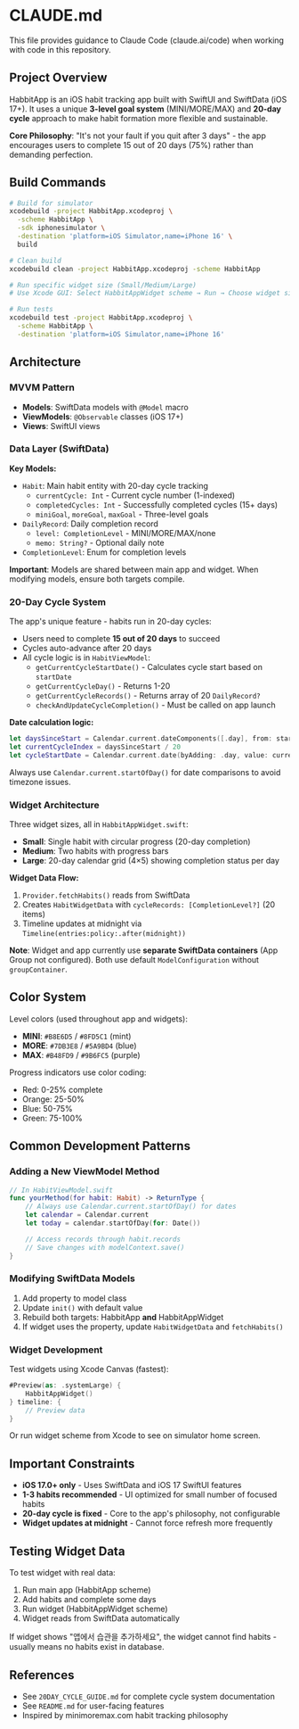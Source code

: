 # CLAUDE.md

This file provides guidance to Claude Code (claude.ai/code) when working with code in this repository.

## Project Overview

HabbitApp is an iOS habit tracking app built with SwiftUI and SwiftData (iOS 17+). It uses a unique **3-level goal system** (MINI/MORE/MAX) and **20-day cycle** approach to make habit formation more flexible and sustainable.

**Core Philosophy**: "It's not your fault if you quit after 3 days" - the app encourages users to complete 15 out of 20 days (75%) rather than demanding perfection.

## Build Commands

```bash
# Build for simulator
xcodebuild -project HabbitApp.xcodeproj \
  -scheme HabbitApp \
  -sdk iphonesimulator \
  -destination 'platform=iOS Simulator,name=iPhone 16' \
  build

# Clean build
xcodebuild clean -project HabbitApp.xcodeproj -scheme HabbitApp

# Run specific widget size (Small/Medium/Large)
# Use Xcode GUI: Select HabbitAppWidget scheme → Run → Choose widget size

# Run tests
xcodebuild test -project HabbitApp.xcodeproj \
  -scheme HabbitApp \
  -destination 'platform=iOS Simulator,name=iPhone 16'
```

## Architecture

### MVVM Pattern
- **Models**: SwiftData models with `@Model` macro
- **ViewModels**: `@Observable` classes (iOS 17+)
- **Views**: SwiftUI views

### Data Layer (SwiftData)

**Key Models:**
- `Habit`: Main habit entity with 20-day cycle tracking
  - `currentCycle: Int` - Current cycle number (1-indexed)
  - `completedCycles: Int` - Successfully completed cycles (15+ days)
  - `miniGoal`, `moreGoal`, `maxGoal` - Three-level goals
- `DailyRecord`: Daily completion record
  - `level: CompletionLevel` - MINI/MORE/MAX/none
  - `memo: String?` - Optional daily note
- `CompletionLevel`: Enum for completion levels

**Important**: Models are shared between main app and widget. When modifying models, ensure both targets compile.

### 20-Day Cycle System

The app's unique feature - habits run in 20-day cycles:
- Users need to complete **15 out of 20 days** to succeed
- Cycles auto-advance after 20 days
- All cycle logic is in `HabitViewModel`:
  - `getCurrentCycleStartDate()` - Calculates cycle start based on `startDate`
  - `getCurrentCycleDay()` - Returns 1-20
  - `getCurrentCycleRecords()` - Returns array of 20 `DailyRecord?`
  - `checkAndUpdateCycleCompletion()` - Must be called on app launch

**Date calculation logic:**
```swift
let daysSinceStart = Calendar.current.dateComponents([.day], from: startDate, to: Date()).day ?? 0
let currentCycleIndex = daysSinceStart / 20
let cycleStartDate = Calendar.current.date(byAdding: .day, value: currentCycleIndex * 20, to: startDate)
```

Always use `Calendar.current.startOfDay()` for date comparisons to avoid timezone issues.

### Widget Architecture

Three widget sizes, all in `HabbitAppWidget.swift`:
- **Small**: Single habit with circular progress (20-day completion)
- **Medium**: Two habits with progress bars
- **Large**: 20-day calendar grid (4×5) showing completion status per day

**Widget Data Flow:**
1. `Provider.fetchHabits()` reads from SwiftData
2. Creates `HabitWidgetData` with `cycleRecords: [CompletionLevel?]` (20 items)
3. Timeline updates at midnight via `Timeline(entries:policy:.after(midnight))`

**Note**: Widget and app currently use **separate SwiftData containers** (App Group not configured). Both use default `ModelConfiguration` without `groupContainer`.

## Color System

Level colors (used throughout app and widgets):
- **MINI**: `#B8E6D5` / `#8FD5C1` (mint)
- **MORE**: `#7DB3E8` / `#5A9BD4` (blue)
- **MAX**: `#B48FD9` / `#9B6FC5` (purple)

Progress indicators use color coding:
- Red: 0-25% complete
- Orange: 25-50%
- Blue: 50-75%
- Green: 75-100%

## Common Development Patterns

### Adding a New ViewModel Method

```swift
// In HabitViewModel.swift
func yourMethod(for habit: Habit) -> ReturnType {
    // Always use Calendar.current.startOfDay() for dates
    let calendar = Calendar.current
    let today = calendar.startOfDay(for: Date())

    // Access records through habit.records
    // Save changes with modelContext.save()
}
```

### Modifying SwiftData Models

1. Add property to model class
2. Update `init()` with default value
3. Rebuild both targets: HabbitApp **and** HabbitAppWidget
4. If widget uses the property, update `HabitWidgetData` and `fetchHabits()`

### Widget Development

Test widgets using Xcode Canvas (fastest):
```swift
#Preview(as: .systemLarge) {
    HabbitAppWidget()
} timeline: {
    // Preview data
}
```

Or run widget scheme from Xcode to see on simulator home screen.

## Important Constraints

- **iOS 17.0+ only** - Uses SwiftData and iOS 17 SwiftUI features
- **1-3 habits recommended** - UI optimized for small number of focused habits
- **20-day cycle is fixed** - Core to the app's philosophy, not configurable
- **Widget updates at midnight** - Cannot force refresh more frequently

## Testing Widget Data

To test widget with real data:
1. Run main app (HabbitApp scheme)
2. Add habits and complete some days
3. Run widget (HabbitAppWidget scheme)
4. Widget reads from SwiftData automatically

If widget shows "앱에서 습관을 추가하세요", the widget cannot find habits - usually means no habits exist in database.

## References

- See `20DAY_CYCLE_GUIDE.md` for complete cycle system documentation
- See `README.md` for user-facing features
- Inspired by minimoremax.com habit tracking philosophy
